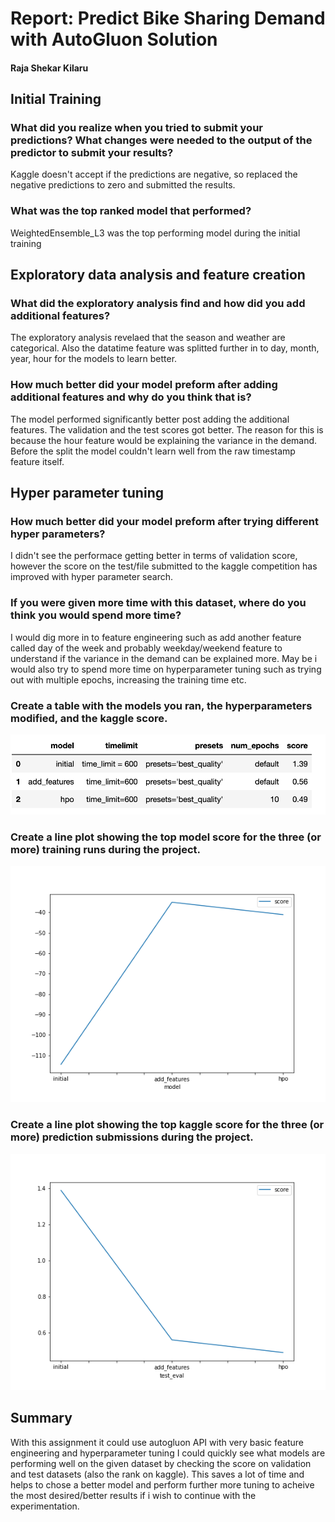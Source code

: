 # Report: Predict Bike Sharing Demand with AutoGluon Solution
#### Raja Shekar Kilaru

## Initial Training
### What did you realize when you tried to submit your predictions? What changes were needed to the output of the predictor to submit your results?
Kaggle doesn't accept if the predictions are negative, so replaced the negative predictions to zero and submitted the results.

### What was the top ranked model that performed?
WeightedEnsemble_L3 was the top performing model during the initial training

## Exploratory data analysis and feature creation
### What did the exploratory analysis find and how did you add additional features?
The exploratory analysis revelaed that the season and weather are categorical. Also the datatime feature was splitted further in to day, month, year, hour for the models to learn better.

### How much better did your model preform after adding additional features and why do you think that is?
The model performed significantly better post adding the additional features. The validation and the test scores got better. The reason for this is because the hour feature would be explaining the variance in the demand. Before the split the model couldn't learn well from the raw timestamp feature itself.

## Hyper parameter tuning
### How much better did your model preform after trying different hyper parameters?
I didn't see the performace getting better in terms of validation score, however the score on the test/file submitted to the kaggle competition has improved with hyper parameter search.

### If you were given more time with this dataset, where do you think you would spend more time?
I would dig more in to feature engineering such as add another feature called day of the week and probably weekday/weekend feature to understand if the variance in the demand can be explained more. May be i would also try to spend more time on hyperparameter tuning such as trying out with multiple epochs, increasing the training time etc.

### Create a table with the models you ran, the hyperparameters modified, and the kaggle score.
![model_table.png](model_table.png)

### Create a line plot showing the top model score for the three (or more) training runs during the project.


![model_train_score.png](model_train_score.png)

### Create a line plot showing the top kaggle score for the three (or more) prediction submissions during the project.


![model_test_score.png](model_test_score.png)

## Summary
With this assignment it could use autogluon API with very basic feature engineering and hyperparameter tuning I could quickly see what models are performing well on the given dataset by checking the score on validation and test datasets (also the rank on kaggle). This saves a lot of time and helps to chose a better model and perform further more tuning to acheive the most desired/better results if i wish to continue with the experimentation.
